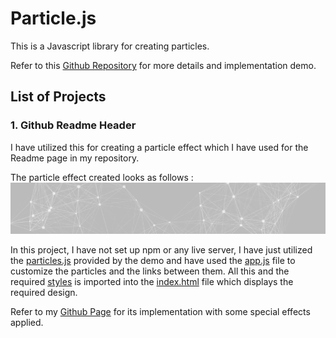 # Particle.js

This is a Javascript library for creating particles.


Refer to this [Github Repository](https://github.com/VincentGarreau/particles.js/) for more details and implementation demo.


## List of Projects

### 1. Github Readme Header

I have utilized this for creating a particle effect which I have used for the Readme page in my repository.

The particle effect created looks as follows :
![demo](./img/project1_demo.png)

In this project, I have not set up npm or any live server, I have just utilized the [particles.js](./Project-1/assets/js/particles.js) provided by the demo and have used the [app.js](./Project-1/assets/js/app.js) file to customize the particles and the links between them. All this and the required [styles](./Project-1/assets/css/style.css) is imported into the [index.html](Project-1/index.html) file which displays the required design.


Refer to my [Github Page](https://github.com/aadhityasw/aadhityasw/blob/main/README.md) for its implementation with some special effects applied.
